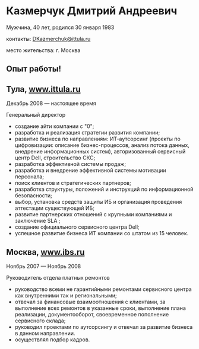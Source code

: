 # Казмерчук Дмитрий Андреевич
Мужчина, 40 лет, родился 30 января 1983

контакты: DKazmerchuk@ittula.ru

место жительства: г. Москва

## Опыт работы!

## Тула, www.ittula.ru
Декабрь 2008 — настоящее время

Генеральный  директор
- создание айти компании с "0";
- разработка и реализация стратегии развития компании;
- развитие бизнеса по направлениям: ИТ-аутсорсинг (проекты по цифровизации: описание бизнес-процессов, анализ потока данных, внедрение информационных систем), авторизованный сервисный центр Dell, строительство СКС;
- разработка эффективной системы продаж;
- разработка и внедрение эффективной системы мотивации персонала;
- поиск клиентов и стратегических партнеров;
- разработка структуры, положений и инструкций по информационной безопасности;
- выбор, установка средств защиты ИБ и организация проведения аттестации существующей ИБ;
- развитие партнерских отношений с крупными компаниями и заключение SLA ;
- создание официального сервисного центра Dell;
- успешное развитие бизнеса ИТ компании со штатом из 15 человек.

## Москва, www.ibs.ru
Ноябрь 2007 — Ноябрь 2008
	
Руководитель отдела платных ремонтов

- руководство всеми не гарантийными ремонтами сервисного центра как внутренними так и региональными;
- отвечал за финансовые взаимоотношения с клиентами, за выполнение всех ремонтов в указанные сроки, выполнение плана реализации, документооборот, своевременное пополнение сервисного склада;
- руководил проектами по аутсорсингу и отвечал за развитие бизнеса в данном направлении.
- осуществлял подбор кадров.
